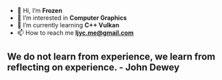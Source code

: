 - 👋 Hi, I’m **Frozen**
- 👀 I’m interested in **Computer Graphics**
- 🌱 I’m currently learning **C++ Vulkan**
- 📫 How to reach me **ljyc.me@gmail.com**

## We do not learn from experience, we learn from reflecting on experience. - John Dewey

<!---
AlterFrozen/AlterFrozen is a ✨ special ✨ repository because its `README.md` (this file) appears on your GitHub profile.
You can click the Preview link to take a look at your changes.
--->
